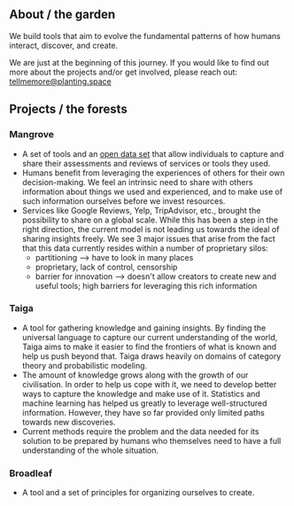 ## About / the garden

We build tools that aim to evolve the fundamental patterns of how humans interact, discover, and create.

We are just at the beginning of this journey. If you would like to find out more about the projects and/or get involved, please reach out: tellmemore@planting.space 

## Projects / the forests

### Mangrove

- A set of tools and an [open data set](https://en.wikipedia.org/wiki/Open_data) that allow individuals to capture and share their assessments and reviews of services or tools they used. 
- Humans benefit from leveraging the experiences of others for their own decision-making. We feel an intrinsic need to share with others information about things we used and experienced, and to make use of such information ourselves before we invest resources.
- Services like Google Reviews, Yelp, TripAdvisor, etc., brought the possibility to share on a global scale. While this has been a step in the right direction, the current model is not leading us towards the ideal of sharing insights freely. We see 3 major issues that arise from the fact that this data currently resides within a number of proprietary silos:
  - partitioning --> have to look in many places
  - proprietary, lack of control, censorship
  - barrier for innovation --> doesn't allow creators to create new and useful tools; high barriers for leveraging this rich information
  
### Taiga

- A tool for gathering knowledge and gaining insights. By finding the universal language to capture our current understanding of the world, Taiga aims to make it easier to find the frontiers of what is known and help us push beyond that. Taiga draws heavily on domains of category theory and probabilistic modeling.
- The amount of knowledge grows along with the growth of our civilisation. In order to help us cope with it, we need to develop better ways to capture the knowledge and make use of it. Statistics and machine learning has helped us greatly to leverage well-structured information. However, they have so far provided only limited paths towards new discoveries.
- Current methods require the problem and the data needed for its solution to be prepared by humans who themselves need to have a full understanding of the whole situation.

### Broadleaf

- A tool and a set of principles for organizing ourselves to create.
